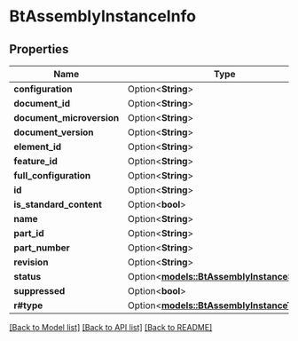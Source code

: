 # BtAssemblyInstanceInfo

## Properties

Name | Type | Description | Notes
------------ | ------------- | ------------- | -------------
**configuration** | Option<**String**> |  | [optional]
**document_id** | Option<**String**> |  | [optional]
**document_microversion** | Option<**String**> |  | [optional]
**document_version** | Option<**String**> |  | [optional]
**element_id** | Option<**String**> |  | [optional]
**feature_id** | Option<**String**> |  | [optional]
**full_configuration** | Option<**String**> |  | [optional]
**id** | Option<**String**> |  | [optional]
**is_standard_content** | Option<**bool**> |  | [optional]
**name** | Option<**String**> |  | [optional]
**part_id** | Option<**String**> |  | [optional]
**part_number** | Option<**String**> |  | [optional]
**revision** | Option<**String**> |  | [optional]
**status** | Option<[**models::BtAssemblyInstanceStatus**](BTAssemblyInstanceStatus.md)> |  | [optional]
**suppressed** | Option<**bool**> |  | [optional]
**r#type** | Option<[**models::BtAssemblyInstanceType**](BTAssemblyInstanceType.md)> |  | [optional]

[[Back to Model list]](../README.md#documentation-for-models) [[Back to API list]](../README.md#documentation-for-api-endpoints) [[Back to README]](../README.md)


